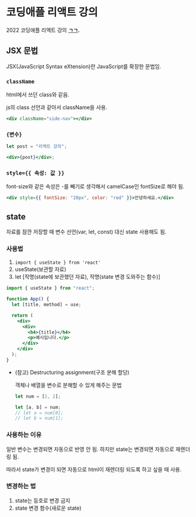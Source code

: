 # 코딩애플 리액트 강의

2022 코딩애플 리액트 강의 **[ㄱㄱ](https://www.youtube.com/playlist?list=PLfLgtT94nNq0qTRunX9OEmUzQv4lI4pnP).**

## JSX 문법

JSX(JavaScript Syntax eXtension)란 JavaScript를 확장한 문법임.

### `className`

html에서 쓰던 class와 같음.

js의 class 선언과 같아서 className을 사용.

```jsx
<div className="side-nav"></div>
```

### `{변수}`

```jsx
let post = "리액트 강의";

<div>{post}</div>;
```

### `style={{ 속성: 값 }}`

font-size와 같은 속성은 -를 빼기로 생각해서 camelCase인 fontSize로 해야 됨.

```jsx
<div style={{ fontSize: "20px", color: "red" }}>안녕하세요.</div>
```

## state

자료를 잠깐 저장할 때 변수 선언(var, let, const) 대신 state 사용해도 됨.

### 사용법

1. `import { useState } from 'react'`
2. useState(보관할 자료)
3. let [작명(state에 보관했던 자료), 작명(state 변경 도와주는 함수)]

```jsx
import { useState } from "react";

function App() {
  let [title, method] = use;

  return (
    <div>
      <div>
        <h4>{title}</h4>
        <p>예시입니다.</p>
      </div>
    </div>
  );
}
```

- (참고) Destructuring assignment(구조 분해 할당)

  객체나 배열을 변수로 분해할 수 있게 해주는 문법

  ```jsx
  let num = [1, 2];

  let [a, b] = num;
  // let a = num[0];
  // let b = num[1];
  ```

### 사용하는 이유

일반 변수는 변경되면 자동으로 반영 안 됨. 하지만 state는 변경되면 자동으로 재렌더링 됨.

따라서 state가 변경이 되면 자동으로 html이 재렌더링 되도록 하고 싶을 때 사용.

### 변경하는 법

1. state는 등호로 변경 금지
2. state 변경 함수(새로운 state)
